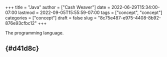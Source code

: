 +++
title = "Java"
author = ["Cash Weaver"]
date = 2022-06-29T15:34:00-07:00
lastmod = 2022-09-05T15:55:59-07:00
tags = ["concept", "concept"]
categories = ["concept"]
draft = false
slug = "8c75e487-e975-4408-8b92-876e93cfbc12"
+++

The programming language.


##  {#d41d8c}
